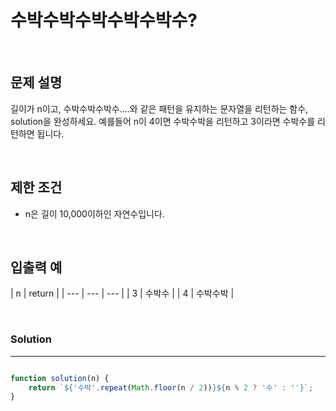 # 수박수박수박수박수박수?
<br/>

## 문제 설명
길이가 n이고, 수박수박수박수....와 같은 패턴을 유지하는 문자열을 리턴하는 함수, solution을 완성하세요. 예를들어 n이 4이면 수박수박을 리턴하고 3이라면 수박수를 리턴하면 됩니다.

<br/>


## 제한 조건
- n은 길이 10,000이하인 자연수입니다.

<br/>


## 입출력 예
| n | return |
| --- | --- | --- |
| 3 | 수박수 |
| 4 | 수박수박 |

<br/>


### Solution

---

```javascript

function solution(n) {
    return `${'수박'.repeat(Math.floor(n / 2))}${n % 2 ? '수' : ''}`;
}

```